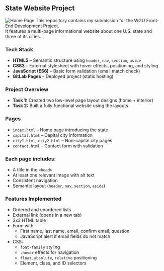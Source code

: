 ## State Website Project

![Home Page](images/screenshot.png)
This repository contains my submission for the WGU Front-End Development Project.  
It features a multi-page informational website about one U.S. state and three of its cities.

###  Tech Stack

- **HTML5** – Semantic structure using `header`, `nav`, `section`, `aside`
- **CSS3** – External stylesheet with hover effects, positioning, and styling
- **JavaScript (ES6)** – Basic form validation (email match check)
- **GitLab Pages** – Deployed project (static hosting)

### Project Overview

- **Task 1:** Created two low-level page layout designs (home + interior)
- **Task 2:** Built a fully functional website using the layouts

### Pages

- `index.html` – Home page introducing the state
- `capital.html` – Capital city information
- `city1.html`, `city2.html` – Non-capital city pages
- `contact.html` – Contact form with validation

### Each page includes:
- A title in the `<head>`
- At least one relevant image with alt text
- Consistent navigation
- Semantic layout (`header`, `nav`, `section`, `aside`)

### Features Implemented

- Ordered and unordered lists
- External link (opens in a new tab)
- 3x3 HTML table
- Form with:
  - First name, last name, email, confirm email, question
  - JavaScript alert if email fields do not match
- CSS:
  - `font-family` styling
  - `:hover` effects for navigation
  - `float`, `absolute`, `relative` positioning
  - Element, class, and ID selectors
    
